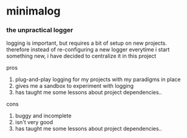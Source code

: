 # minimalog
### the unpractical logger

logging is important, but requires a bit of setup on new projects.  
therefore instead of re-configuring a new logger everytime i start  
something new, i have decided to centralize it in this project  

pros  
1. plug-and-play logging for my projects with my paradigms in place  
2. gives me a sandbox to experiment with logging  
3. has taught me some lessons about project dependencies..  

cons  
1. buggy and incomplete  
2. isn't very good  
3. has taught me some lessons about project dependencies..  

